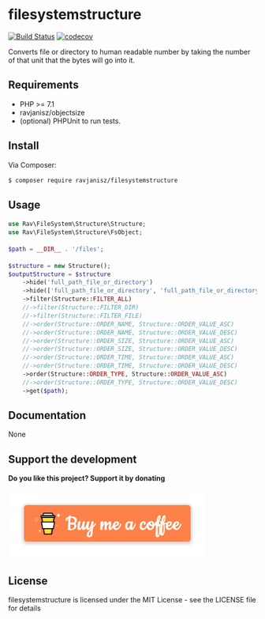 # filesystemstructure

[![Build Status](https://travis-ci.org/ravjanisz/filesystemstructure.svg?branch=master)](https://travis-ci.org/ravjanisz/filesystemstructure)
[![codecov](https://codecov.io/gh/ravjanisz/filesystemstructure/branch/master/graph/badge.svg)](https://codecov.io/gh/ravjanisz/filesystemstructure)

Converts file or directory to human readable number by taking the number of that unit that the bytes will go into it.

## Requirements

* PHP >= 7.1
* ravjanisz/objectsize
* (optional) PHPUnit to run tests.

## Install

Via Composer:

```bash
$ composer require ravjanisz/filesystemstructure
```
## Usage

```PHP
use Rav\FileSystem\Structure\Structure;
use Rav\FileSystem\Structure\FsObject;

$path = __DIR__ . '/files';

$structure = new Structure();
$outputStructure = $structure
    ->hide('full_path_file_or_directory')
    ->hide(['full_path_file_or_directory', 'full_path_file_or_directory'])
    ->filter(Structure::FILTER_ALL)
    //->filter(Structure::FILTER_DIR)
    //->filter(Structure::FILTER_FILE)
    //->order(Structure::ORDER_NAME, Structure::ORDER_VALUE_ASC)
    //->order(Structure::ORDER_NAME, Structure::ORDER_VALUE_DESC)
    //->order(Structure::ORDER_SIZE, Structure::ORDER_VALUE_ASC)
    //->order(Structure::ORDER_SIZE, Structure::ORDER_VALUE_DESC)
    //->order(Structure::ORDER_TIME, Structure::ORDER_VALUE_ASC)
    //->order(Structure::ORDER_TIME, Structure::ORDER_VALUE_DESC)
    ->order(Structure::ORDER_TYPE, Structure::ORDER_VALUE_ASC)
    //->order(Structure::ORDER_TYPE, Structure::ORDER_VALUE_DESC)
    ->get($path);
```

## Documentation

None

## Support the development

**Do you like this project? Support it by donating**

<a href="https://www.buymeacoffee.com/ravjanisz">

![alt Buy me a coffee](https://raw.githubusercontent.com/ravjanisz/filesystemstructure/master/docs/assets/bmc.png)

</a>

## License

filesystemstructure is licensed under the MIT License - see the LICENSE file for details 
